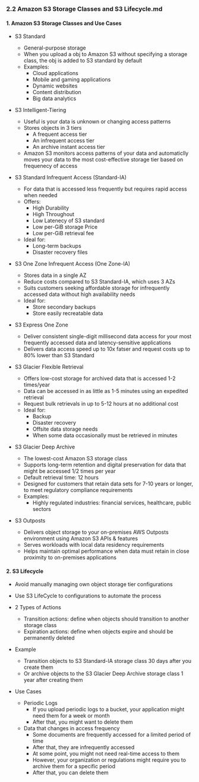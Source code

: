 ### 2.2 Amazon S3 Storage Classes and S3 Lifecycle.md

#### 1. Amazon S3 Storage Classes and Use Cases
- S3 Standard
  - General-purpose storage
  - When you upload a obj to Amazon S3 without specifying a storage class, the obj is added to S3 standard by default
  - Examples:
    - Cloud applications
    - Mobile and gaming applications
    - Dynamic websites
    - Content distribution
    - Big data analytics
   
- S3 Intelligent-Tiering
  - Useful is your data is unknown or changing access patterns
  - Stores objects in 3 tiers
    - A frequent access tier
    - An infrequent access tier
    - An archive instant access tier
  - Amazon S3 monitors access patterns of your data and automaticlly moves your data to the most cost-effective storage tier based on frequenecy of access
 
- S3 Standard Infrequent Access (Standard-IA)
  - For data that is accessed less frequently but requires rapid access when needed
  - Offers:
    - High Durability
    - High Throughout
    - Low Latenecy of S3 standard
    - Low per-GiB storage Price
    - Low per-GiB retrieval fee
  - Ideal for:
    - Long-term backups
    - Disaster recovery files

- S3 One Zone Infrequent Access (One Zone-IA)
  - Stores data in a single AZ
  - Reduce costs compared to S3 Standard-IA, which uses 3 AZs
  - Suits customers seeking affordable storage for infrequently accessed data without high availability needs
  - Ideal for:
    - Store secondary backups
    - Store easily recreatable data

- S3 Express One Zone
  - Deliver consistent single-digit millisecond data access for your most frequently accessed data and latency-sensitive applications
  - Delivers data access speed up to 10x fatser and request costs up to 80% lower than S3 Standard
 
- S3 Glacier Flexible Retrieval
  - Offers low-cost storage for archived data that is accessed 1-2 times/year
  - Data can be accessed in as little as 1-5 minutes using an expedited retrieval
  - Request bulk retrievals in up to 5-12 hours at no additional cost
  - Ideal for:
    - Backup
    - Disaster recovery
    - Offsite data storage needs
    - When some data occasionally must be retrieved in minutes

- S3 Glacier Deep Archive
  - The lowest-cost Amazon S3 storage class
  - Supports long-term retention and digital preservation for data that might be accessed 1/2 times per year
  - Default retrieval time: 12 hours
  - Designed for customers that retain data sets for 7-10 years or longer, to meet regulatory compliance requirements
  - Examples:
    - Highly regulated industries: financial services, healthcare, public sectors
   
- S3 Outposts
  - Delivers object storage to your on-premises AWS Outposts environment using Amazon S3 APIs & features
  - Serves workloads with local data residency requirements
  - Helps maintain optimal performance when data must retain in close proximity to on-premises applications

#### 2. S3 Lifecycle
- Avoid manually managing own object storage tier configurations
- Use S3 LifeCycle to configurations to automate the process
- 2 Types of Actions
  - Transition actions: define when objects should transition to another storage class
  - Expiration actions: define when objects expire and should be permanently deleted
 
- Example
  - Transition objects to S3 Standard-IA storage class 30 days after you create them
  - Or archive objects to the S3 Glacier Deep Archive storage class 1 year after creating them

- Use Cases
  - Periodic Logs
    - If you upload periodic logs to a bucket, your application might need them for a week or month
    - After that, you might want to delete them
  - Data that changes in access frequency
    - Some documents are frequently accessed for a limited period of time
    - After that, they are infrequently accessed
    - At some point, you might not need real-time access to them
    - However, your organization or regulations might require you to archive them for a specific period
    - After that, you can delete them
